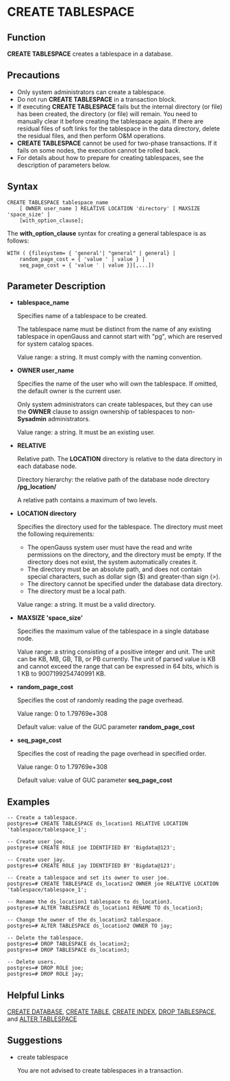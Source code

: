 # CREATE TABLESPACE<a name="EN-US_TOPIC_0242370584"></a>

## Function<a name="en-us_topic_0237122120_en-us_topic_0059777670_sbf00214c21e441f5adc2bc08ecaca4e7"></a>

**CREATE TABLESPACE**  creates a tablespace in a database.

## Precautions<a name="en-us_topic_0237122120_en-us_topic_0059777670_s54948265e9f34f1fac838f60ac0bd3a6"></a>

-   Only system administrators can create a tablespace.
-   Do not run  **CREATE TABLESPACE**  in a transaction block.
-   If executing  **CREATE TABLESPACE**  fails but the internal directory \(or file\) has been created, the directory \(or file\) will remain. You need to manually clear it before creating the tablespace again. If there are residual files of soft links for the tablespace in the data directory, delete the residual files, and then perform O&M operations.
-   **CREATE TABLESPACE**  cannot be used for two-phase transactions. If it fails on some nodes, the execution cannot be rolled back.
-   For details about how to prepare for creating tablespaces, see the description of parameters below.

## Syntax<a name="en-us_topic_0237122120_en-us_topic_0059777670_s9f8a8395cc464cd2a34dec7a82fedc7b"></a>

```
CREATE TABLESPACE tablespace_name
    [ OWNER user_name ] RELATIVE LOCATION 'directory' [ MAXSIZE 'space_size' ]
    [with_option_clause];
```

The  **with\_option\_clause**  syntax for creating a general tablespace is as follows:

```
WITH ( {filesystem= { 'general'| "general" | general} |
    random_page_cost = { 'value ' | value } |
    seq_page_cost = { 'value ' | value }}[,...])
```

## Parameter Description<a name="en-us_topic_0237122120_en-us_topic_0059777670_see2346106f4e402da499ad74c533dfa8"></a>

-   **tablespace\_name**

    Specifies name of a tablespace to be created.

    The tablespace name must be distinct from the name of any existing tablespace in openGauss and cannot start with "pg", which are reserved for system catalog spaces.

    Value range: a string. It must comply with the naming convention.

-   **OWNER user\_name**

    Specifies the name of the user who will own the tablespace. If omitted, the default owner is the current user. 

    Only system administrators can create tablespaces, but they can use the  **OWNER**  clause to assign ownership of tablespaces to non-**Sysadmin**  administrators.

    Value range: a string. It must be an existing user.

-   **RELATIVE**

    Relative path. The  **LOCATION**  directory is relative to the data directory in each database node.

    Directory hierarchy: the relative path of the database node directory  **/pg\_location/**

    A relative path contains a maximum of two levels.

-   **LOCATION directory**

    Specifies the directory used for the tablespace. The directory must meet the following requirements:

    -   The openGauss system user must have the read and write permissions on the directory, and the directory must be empty. If the directory does not exist, the system automatically creates it.
    -   The directory must be an absolute path, and does not contain special characters, such as dollar sign \($\) and greater-than sign \(\>\).
    -   The directory cannot be specified under the database data directory.
    -   The directory must be a local path.

    Value range: a string. It must be a valid directory.

-   **MAXSIZE 'space\_size'**

    Specifies the maximum value of the tablespace in a single database node.

    Value range: a string consisting of a positive integer and unit. The unit can be KB, MB, GB, TB, or PB currently. The unit of parsed value is KB and cannot exceed the range that can be expressed in 64 bits, which is 1 KB to 9007199254740991 KB.

-   **random\_page\_cost**

    Specifies the cost of randomly reading the page overhead.

    Value range: 0 to 1.79769e+308

    Default value: value of the GUC parameter  **random\_page\_cost**

-   **seq\_page\_cost**

    Specifies the cost of reading the page overhead in specified order.

    Value range: 0 to 1.79769e+308

    Default value: value of GUC parameter  **seq\_page\_cost**


## Examples<a name="en-us_topic_0237122120_en-us_topic_0059777670_s4e5e97caa377440d87fad0d49b56323e"></a>

```
-- Create a tablespace.
postgres=# CREATE TABLESPACE ds_location1 RELATIVE LOCATION 'tablespace/tablespace_1';

-- Create user joe.
postgres=# CREATE ROLE joe IDENTIFIED BY 'Bigdata@123';

-- Create user jay.
postgres=# CREATE ROLE jay IDENTIFIED BY 'Bigdata@123';

-- Create a tablespace and set its owner to user joe.
postgres=# CREATE TABLESPACE ds_location2 OWNER joe RELATIVE LOCATION 'tablespace/tablespace_1';

-- Rename the ds_location1 tablespace to ds_location3.
postgres=# ALTER TABLESPACE ds_location1 RENAME TO ds_location3;

-- Change the owner of the ds_location2 tablespace.
postgres=# ALTER TABLESPACE ds_location2 OWNER TO jay;

-- Delete the tablespace.
postgres=# DROP TABLESPACE ds_location2;
postgres=# DROP TABLESPACE ds_location3;

-- Delete users.
postgres=# DROP ROLE joe;
postgres=# DROP ROLE jay;
```

## Helpful Links<a name="en-us_topic_0237122120_en-us_topic_0059777670_s59e2126c54fc4725a3a50713b9163304"></a>

[CREATE DATABASE](create-database.md),  [CREATE TABLE](create-table.md),  [CREATE INDEX](create-index.md),  [DROP TABLESPACE](drop-tablespace.md), and  [ALTER TABLESPACE](alter-tablespace.md)

## Suggestions<a name="en-us_topic_0237122120_en-us_topic_0059777670_section60380346161036"></a>

-   create tablespace

    You are not advised to create tablespaces in a transaction.


